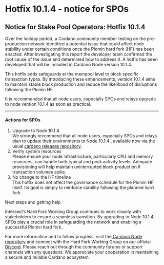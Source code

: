 # Hotfix 10.1.4 - notice for SPOs

## Notice for Stake Pool Operators: Hotfix 10.1.4&#x20;

Over the holiday period, a Cardano community member testing on the pre-production network identified a potential issue that could affect node stability under certain conditions once the Plomin hard fork (HF) has been enacted. After investigating this report the developer team confirmed the root cause of the issue and determined how to address it.  A hotfix has been developed that will be included in Cardano Node version 10.1.4.

This hotfix adds safeguards at the mempool level to block specific transaction types. By introducing these enhancements, version 10.1.4 aims to maintain stable block production and reduce the likelihood of disruptions following the Plomin HF.

It is recommended that all node users, especially SPOs and relays upgrade to node version 10.1.4 as soon as practical.

***

#### Actions for SPOs

1. Upgrade to Node 10.1.4\
   We strongly recommend that all node users, especially SPOs and relays plan to update their environments to Node 10.1.4 , available now via the usual [cardano releases repository](https://github.com/IntersectMBO/cardano-node/releases/tag/10.1.4).&#x20;
2. Verify system resources\
   Please ensure your node infrastructure, particularly CPU and memory resources, can handle both typical and peak activity levels. Adequate provisioning will help maintain uninterrupted block production if transaction volumes spike.
3. No change to the HF timeline\
   This hotfix does not affect the governance schedule for the Plomin HF itself. Its goal is simply to reinforce stability following the planned hard fork.

Next steps and getting help

Intersect’s Hard Fork Working Group continues to work closely with stakeholders to ensure a seamless transition. By upgrading to Node 10.1.4, SPOs play a crucial role in safeguarding the network and enabling a successful Plomin hard fork..

For more information and to follow progress, visit the[ Cardano Node repository](https://github.com/input-output-hk/cardano-node) and connect with the Hard Fork Working Group on our official[ Discord](https://discord.gg/). Please reach out through the community forums or support channels with any questions. We appreciate your cooperation in maintaining a secure and reliable Cardano ecosystem.
